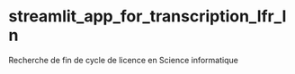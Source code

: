 # streamlit_app_for_transcription_lfr_ln
Recherche de fin de cycle de licence en Science informatique
